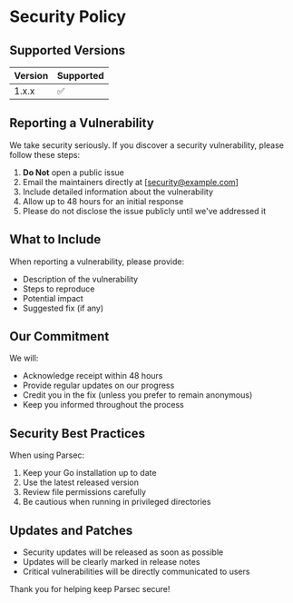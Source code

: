 # Security Policy

## Supported Versions

| Version | Supported          |
| ------- | ------------------ |
| 1.x.x   | :white_check_mark: |

## Reporting a Vulnerability

We take security seriously. If you discover a security vulnerability, please follow these steps:

1. **Do Not** open a public issue
2. Email the maintainers directly at [security@example.com]
3. Include detailed information about the vulnerability
4. Allow up to 48 hours for an initial response
5. Please do not disclose the issue publicly until we've addressed it

## What to Include

When reporting a vulnerability, please provide:

- Description of the vulnerability
- Steps to reproduce
- Potential impact
- Suggested fix (if any)

## Our Commitment

We will:

- Acknowledge receipt within 48 hours
- Provide regular updates on our progress
- Credit you in the fix (unless you prefer to remain anonymous)
- Keep you informed throughout the process

## Security Best Practices

When using Parsec:

1. Keep your Go installation up to date
2. Use the latest released version
3. Review file permissions carefully
4. Be cautious when running in privileged directories

## Updates and Patches

- Security updates will be released as soon as possible
- Updates will be clearly marked in release notes
- Critical vulnerabilities will be directly communicated to users

Thank you for helping keep Parsec secure!